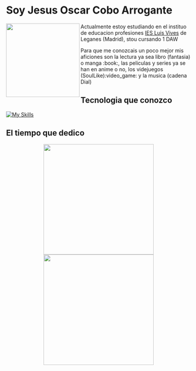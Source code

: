 <h1>Soy Jesus Oscar Cobo Arrogante</h1>
<img src="https://user-images.githubusercontent.com/146002181/273465894-b24741d8-2e84-4de6-b9e4-9bfd6e7a5f4a.png" width="200" height="200"align=left >
<p>Actualmente estoy estudiando en el instituo de educacion profesiones <a href="https://www.iesluisvives.es" >IES Luis Vives</a> de Leganes (Madrid), stou cursando 1 DAW</p>
<p >Para que me conozcais un poco mejor mis aficiones son la lectura ya sea libro (fantasia) o manga :book:, las peliculas y series ya se han en anime o no, los videjuegos (SoulLike):video_game: y la musica (cadena Dial)</p>

<h2 align:center>Tecnologia que conozco</h2>

[![My Skills](https://skillicons.dev/icons?i=html,css,kotlin,vscode,idea,github)](https://skillicons.dev)

<h2 align:center>El tiempo que dedico</h2>

<p align="center">
<img src="https://wakatime.com/share/@joseluisgs/45920ff5-102f-4c99-98bf-66020c1985e2.svg" height= 300></img>
 <img src="https://wakatime.com/share/@joseluisgs/58cd2496-6b0d-426d-bc34-add12de917ad.svg" height= 300></img>
 </p>



